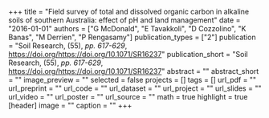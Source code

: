 +++
title = "Field survey of total and dissolved organic carbon in alkaline soils of southern Australia: effect of pH and land management"
date = "2016-01-01"
authors = ["G McDonald", "E Tavakkoli", "D Cozzolino", "K Banas", "M Derrien", "P Rengasamy"]
publication_types = ["2"]
publication = "Soil Research, (55), _pp. 617-629_, https://doi.org/https://doi.org/10.1071/SR16237"
publication_short = "Soil Research, (55), _pp. 617-629_, https://doi.org/https://doi.org/10.1071/SR16237"
abstract = ""
abstract_short = ""
image_preview = ""
selected = false
projects = []
tags = []
url_pdf = ""
url_preprint = ""
url_code = ""
url_dataset = ""
url_project = ""
url_slides = ""
url_video = ""
url_poster = ""
url_source = ""
math = true
highlight = true
[header]
image = ""
caption = ""
+++
